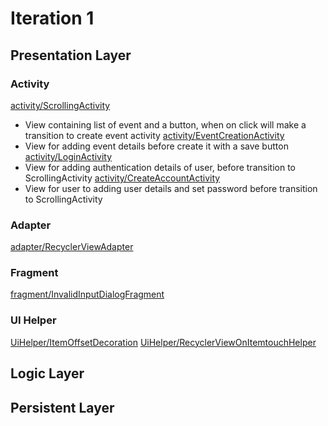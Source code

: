 # Iteration 1 


## Presentation Layer

### Activity
[activity/ScrollingActivity](https://code.cs.umanitoba.ca/3350-winter-2021-a03/Team-7/-/blob/master/app/src/main/java/comp3350/team7/scheduleapp/presentation/activity/ScrollingActivity.java)
- View containing list of event and a button, when on click will make a transition to create event activity 
[activity/EventCreationActivity](https://code.cs.umanitoba.ca/3350-winter-2021-a03/Team-7/-/blob/master/app/src/main/java/comp3350/team7/scheduleapp/presentation/activity/EventCreationActivity.java)
- View for adding event details before create it with a save button
[activity/LoginActivity](https://code.cs.umanitoba.ca/3350-winter-2021-a03/Team-7/-/blob/master/app/src/main/java/comp3350/team7/scheduleapp/presentation/activity/LoginActivity.java)
- View for adding authentication details of user, before transition to ScrollingActivity
[activity/CreateAccountActivity](https://code.cs.umanitoba.ca/3350-winter-2021-a03/Team-7/-/blob/master/app/src/main/java/comp3350/team7/scheduleapp/presentation/activity/CreateAccountActivity.java)
- View for user to adding user details and set password before transition to ScrollingActivity
### Adapter 
[adapter/RecyclerViewAdapter](https://code.cs.umanitoba.ca/3350-winter-2021-a03/Team-7/-/blob/master/app/src/main/java/comp3350/team7/scheduleapp/presentation/adapter/RecyclerViewAdapter.java)

### Fragment
[fragment/InvalidInputDialogFragment](https://code.cs.umanitoba.ca/3350-winter-2021-a03/Team-7/-/blob/master/app/src/main/java/comp3350/team7/scheduleapp/presentation/fragment/InvalidInputDialogFragment.java)

### UI Helper
[UiHelper/ItemOffsetDecoration](https://code.cs.umanitoba.ca/3350-winter-2021-a03/Team-7/-/blob/master/app/src/main/java/comp3350/team7/scheduleapp/presentation/UiHelper/ItemOffsetDecoration.java)
[UiHelper/RecyclerViewOnItemtouchHelper](https://code.cs.umanitoba.ca/3350-winter-2021-a03/Team-7/-/blob/master/app/src/main/java/comp3350/team7/scheduleapp/presentation/UiHelper/RecyclerViewOnItemtouchHelper.javahttps://code.cs.umanitoba.ca/3350-winter-2021-a03/Team-7/-/blob/master/app/src/main/java/comp3350/team7/scheduleapp/presentation/UiHelper/RecyclerViewOnItemtouchHelper.java)


## Logic Layer 
[]()
[]()
[]()
[]()



## Persistent Layer
[]()
[]()
[]()
[]()
